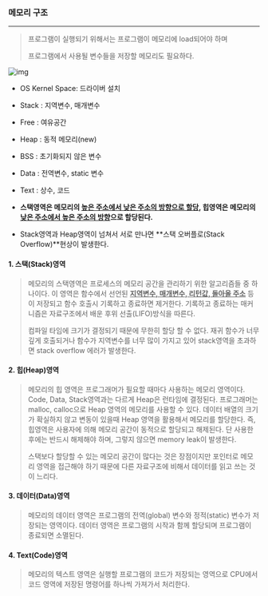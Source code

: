 ### 메모리 구조

<hr>

> 프로그램이 실행되기 위해서는 프로그램이 메모리에 load되어야 하며
>
> 프로그램에서 사용될 변수들을 저장할 메모리도 필요하다.

![img](https://blog.kakaocdn.net/dn/bvtTQd/btrhzse5YcH/AWk60aNHwSAxxnZMKsFSv1/img.png)

- OS Kernel Space: 드라이버 설치
- Stack : 지역변수, 매개변수
- Free : 여유공간
- Heap : 동적 메모리(new)
- BSS : 초기화되지 않은 변수
- Data : 전역변수, static 변수
- Text : 상수, 코드

- **스택영역은 메모리의 <u>높은 주소에서 낮은 주소의 방향으로 할당</u>, 힙영역은 메모리의 <u>낮은 주소에서 높은 주소의 방향</u>으로 할당된다.**

- Stack영역과 Heap영역이 넘쳐서 서로 만나면 **스택 오버플로(Stack Overflow)**현상이 발생한다.

#### 1. 스택(Stack)영역

> 메모리의 스택영역은 프로세스의 메모리 공간을 관리하기 위한 알고리즘들 중 하나이다. 이 영역은 함수에서 선언된 **<u>지역변수, 매개변수, 리턴값, 돌아올 주소</u>** 등이 저장되고 함수 호출시 기록하고 종료하면 제거한다. 기록하고 종료하는 매커니즘은 자료구조에서 배운 후위 선출(LIFO)방식을 따른다. 
>
> 컴파일 타임에 크기가 결정되기 때문에 무한히 할당 할 수 없다. 재귀 함수가 너무 깊게 호출되거나 함수가 지역변수를 너무 많이 가지고 있어 stack영역을 초과하면 stack overflow 에러가 발생한다.

#### 2. 힙(Heap)영역

> 메모리의 힙 영역은 프로그래머가 필요할 때마다 사용하는 메모리 영역이다. Code, Data, Stack영역과는 다르게 Heap은 런타임에 결정된다. 프로그래머는 malloc, calloc으로 Heap 영역의 메모리를 사용할 수 있다. 데이터 배열의 크기가 확실하지 않고 변동이 있을때 Heap 영역을 활용해서 메모리를 할당한다. 즉, 힙영역은 사용자에 의해 메모리 공간이 동적으로 할당되고 해제된다. 단 사용한 후에는 반드시 해제해야 하며, 그렇지 않으면 memory leak이 발생한다.
>
> 스택보다 할당할 수 있는 메모리 공간이 많다는 것은 장점이지만 포인터로 메모리 영역을 접근해야 하기 때문에 다른 자료구조에 비해서 데이터를 읽고 쓰는 것이 느리다.

#### 3. 데이터(Data)영역

> 메모리의 데이터 영역은 프로그램의 전역(global) 변수와 정적(static) 변수가 저장되는 영역이다. 데이터 영역은 프로그램의 시작과 함께 할당되며 프로그램이 종료되면 소멸된다.

#### 4. Text(Code)영역

> 메모리의 텍스트 영역은 실행할 프로그램의 코드가 저장되는 영역으로 CPU에서 코드 영역에 저장된 명령어를 하나씩 가져가서 처리한다.